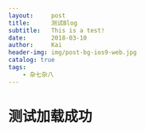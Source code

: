 ```yaml
---
layout:     post
title:      测试Blog
subtitle:   This is a test!
date:       2018-03-10
author:     Kai
header-img: img/post-bg-ios9-web.jpg
catalog: true
tags:
    - 杂七杂八
---
```

# 测试加载成功

